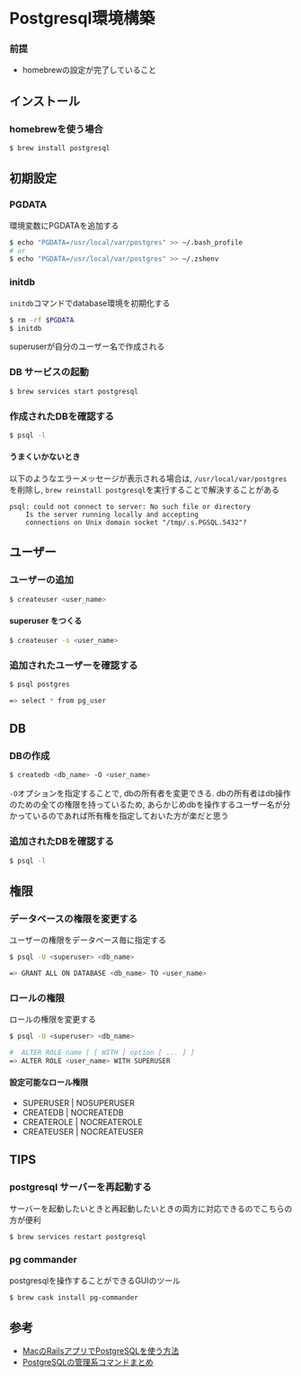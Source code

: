 Postgresql環境構築
==

### 前提
+ homebrewの設定が完了していること

インストール
--
### homebrewを使う場合

```sh
$ brew install postgresql
```

初期設定
--
### PGDATA
環境変数にPGDATAを追加する

```sh
$ echo "PGDATA=/usr/local/var/postgres" >> ~/.bash_profile
# or
$ echo "PGDATA=/usr/local/var/postgres" >> ~/.zshenv
```

### initdb
`initdb`コマンドでdatabase環境を初期化する

```sh
$ rm -rf $PGDATA
$ initdb
```
superuserが自分のユーザー名で作成される

### DB サービスの起動

```sh
$ brew services start postgresql
```

### 作成されたDBを確認する

```sh
$ psql -l
```

#### うまくいかないとき
以下のようなエラーメッセージが表示される場合は, `/usr/local/var/postgres`を削除し, `brew reinstall postgresql`を実行することで解決することがある

```
psql: could not connect to server: No such file or directory
	Is the server running locally and accepting
	connections on Unix domain socket "/tmp/.s.PGSQL.5432"?
```

ユーザー
--
### ユーザーの追加

```sh
$ createuser <user_name>
```

#### superuser をつくる

```sh
$ createuser -s <user_name>
```

### 追加されたユーザーを確認する

```sh
$ psql postgres

=> select * from pg_user
```

DB
--
### DBの作成

```sh
$ createdb <db_name> -O <user_name>
```
`-O`オプションを指定することで, dbの所有者を変更できる.
dbの所有者はdb操作のための全ての権限を持っているため, あらかじめdbを操作するユーザー名が分かっているのであれば所有権を指定しておいた方が楽だと思う

### 追加されたDBを確認する

```sh
$ psql -l
```

権限
--
### データベースの権限を変更する
ユーザーの権限をデータベース毎に指定する

```sh
$ psql -U <superuser> <db_name>

=> GRANT ALL ON DATABASE <db_name> TO <user_name>
```

### ロールの権限
ロールの権限を変更する

```sh
$ psql -U <superuser> <db_name>

#  ALTER ROLE name [ [ WITH ] option [ ... ] ]
=> ALTER ROLE <user_name> WITH SUPERUSER
```

#### 設定可能なロール権限
+ SUPERUSER  | NOSUPERUSER
+ CREATEDB   | NOCREATEDB
+ CREATEROLE | NOCREATEROLE
+ CREATEUSER | NOCREATEUSER

TIPS
--
### postgresql サーバーを再起動する
サーバーを起動したいときと再起動したいときの両方に対応できるのでこちらの方が便利

```sh
$ brew services restart postgresql
```

### pg commander
postgresqlを操作することができるGUIのツール

```sh
$ brew cask install pg-commander
```

参考
--
+ [MacのRailsアプリでPostgreSQLを使う方法](http://qiita.com/yh2020/items/8be3087004d100fe752b)
+ [PostgreSQLの管理系コマンドまとめ](http://qiita.com/gigamori/items/7522929e0d4b1fb4e5bf)
